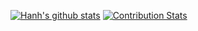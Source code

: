 [![Hanh's github stats](https://github-readme-stats.vercel.app/api?username=tranhanh3012&show_icons=true&count_private=true)](https://github.com/tranhanh3012/github-readme-stats)
[![Contribution Stats](https://github-contribution-stats.vercel.app/api/?username=tranhanh3012)](https://github.com/LordDashMe/github-contribution-stats/)
